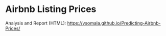 # Airbnb Listing Prices
Analysis and Report (HTML): https://vsomala.github.io/Predicting-Airbnb-Prices/
